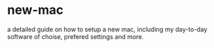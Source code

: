 # new-mac
a detailed guide on how to setup a new mac, including my day-to-day software of choise, prefered settings and more.
